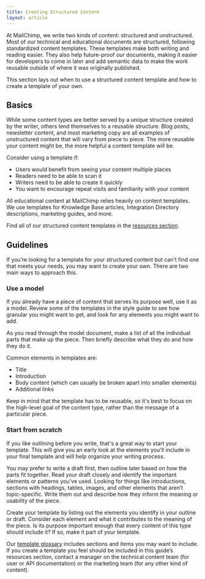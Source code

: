 ```yaml
---
title: Creating Structured Content
layout: article
---
```


At MailChimp, we write two kinds of content: structured and unstructured. Most of our technical and educational documents are structured, following standardized content templates. These templates make both writing and reading easier. They also help future-proof our documents, making it easier for developers to come in later and add semantic data to make the work reusable outside of where it was originally published. 

This section lays out when to use a structured content template and how to create a template of your own.

## Basics

While some content types are better served by a unique structure created by the writer, others lend themselves to a reusable structure. Blog posts, newsletter content, and most marketing copy are all examples of unstructured content that will vary from piece to piece. The more reusable your content might be, the more helpful a content template will be.

Consider using a template if:

- Users would benefit from seeing your content multiple places
- Readers need to be able to scan it
- Writers need to be able to create it quickly
- You want to encourage repeat visits and familiarity with your content

All educational content at MailChimp relies heavily on content templates. We use templates for Knowledge Base articles, Integration Directory descriptions, marketing guides, and more.

Find all of our structured content templates in the [resources section](TK).

## Guidelines

If you’re looking for a template for your structured content but can’t find one that meets your needs, you may want to create your own. There are two main ways to approach this.

### Use a model

If you already have a piece of content that serves its purpose well, use it as a model. Review some of the templates in the style guide to see how granular you might want to get, and look for any elements you might want to add.

As you read through the model document, make a list of all the individual parts that make up the piece. Then briefly describe what they do and how they do it.

Common elements in templates are:

- Title
- Introduction
- Body content (which can usually be broken apart into smaller elements)
- Additional links

Keep in mind that the template has to be reusable, so it's best to focus on the high-level goal of the content type, rather than the message of a particular piece.

### Start from scratch

If you like outlining before you write, that's a great way to start your template. This will give you an early look at the elements you’ll include in your final template and will help organize your writing process.

You may prefer to write a draft first, then outline later based on how the parts fit together. Read your draft closely and identify the important elements or patterns you've used. Looking for things like introductions, sections with headings, tables, images, and other elements that aren’t topic-specific. Write them out and describe how they inform the meaning or usability of the piece.

Create your template by listing out the elements you identify in your outline or draft. Consider each element and what it contributes to the meaning of the piece. Is its purpose important enough that every content of this type should include it? If so, make it part of your template.

Our [template glossary](TK) includes sections and items you may want to include. If you create a template you feel should be included in this guide’s resources section, contact a manager on the technical content team (for user or API documentation) or the marketing team (for any other kind of content).
